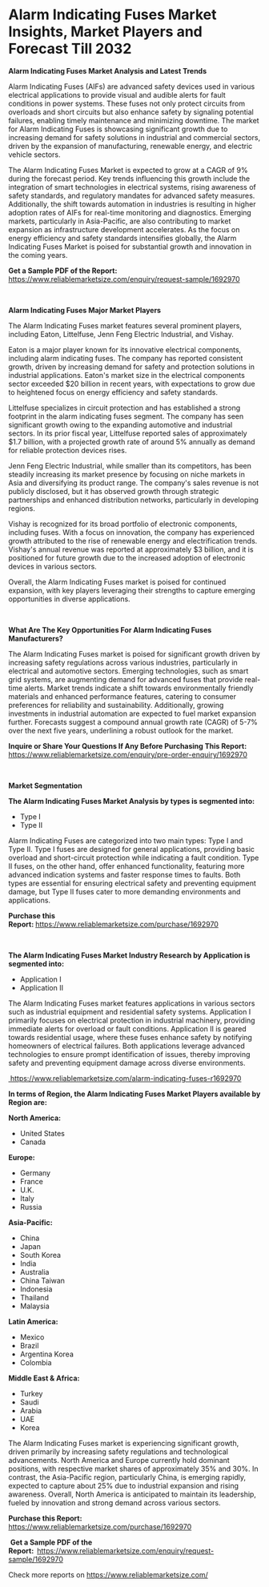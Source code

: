 <p><h1>Alarm Indicating Fuses Market Insights, Market Players and Forecast Till 2032</h1></p><p><strong>Alarm Indicating Fuses Market Analysis and Latest Trends</strong></p>
<p><p>Alarm Indicating Fuses (AIFs) are advanced safety devices used in various electrical applications to provide visual and audible alerts for fault conditions in power systems. These fuses not only protect circuits from overloads and short circuits but also enhance safety by signaling potential failures, enabling timely maintenance and minimizing downtime. The market for Alarm Indicating Fuses is showcasing significant growth due to increasing demand for safety solutions in industrial and commercial sectors, driven by the expansion of manufacturing, renewable energy, and electric vehicle sectors. </p><p>The Alarm Indicating Fuses Market is expected to grow at a CAGR of 9% during the forecast period. Key trends influencing this growth include the integration of smart technologies in electrical systems, rising awareness of safety standards, and regulatory mandates for advanced safety measures. Additionally, the shift towards automation in industries is resulting in higher adoption rates of AIFs for real-time monitoring and diagnostics. Emerging markets, particularly in Asia-Pacific, are also contributing to market expansion as infrastructure development accelerates. As the focus on energy efficiency and safety standards intensifies globally, the Alarm Indicating Fuses Market is poised for substantial growth and innovation in the coming years.</p></p>
<p><strong>Get a Sample PDF of the Report:&nbsp;</strong> <a href="https://www.reliablemarketsize.com/enquiry/request-sample/1692970?utm_campaign=2462&utm_medium=2&utm_source=Github&utm_content=ia&utm_term=27032025&utm_id=alarm-indicating-fuses">https://www.reliablemarketsize.com/enquiry/request-sample/1692970</a></p>
<p>&nbsp;</p>
<p><strong>Alarm Indicating Fuses Major Market Players</strong></p>
<p><p>The Alarm Indicating Fuses market features several prominent players, including Eaton, Littelfuse, Jenn Feng Electric Industrial, and Vishay. </p><p>Eaton is a major player known for its innovative electrical components, including alarm indicating fuses. The company has reported consistent growth, driven by increasing demand for safety and protection solutions in industrial applications. Eaton's market size in the electrical components sector exceeded $20 billion in recent years, with expectations to grow due to heightened focus on energy efficiency and safety standards.</p><p>Littelfuse specializes in circuit protection and has established a strong footprint in the alarm indicating fuses segment. The company has seen significant growth owing to the expanding automotive and industrial sectors. In its prior fiscal year, Littelfuse reported sales of approximately $1.7 billion, with a projected growth rate of around 5% annually as demand for reliable protection devices rises.</p><p>Jenn Feng Electric Industrial, while smaller than its competitors, has been steadily increasing its market presence by focusing on niche markets in Asia and diversifying its product range. The company's sales revenue is not publicly disclosed, but it has observed growth through strategic partnerships and enhanced distribution networks, particularly in developing regions.</p><p>Vishay is recognized for its broad portfolio of electronic components, including fuses. With a focus on innovation, the company has experienced growth attributed to the rise of renewable energy and electrification trends. Vishay's annual revenue was reported at approximately $3 billion, and it is positioned for future growth due to the increased adoption of electronic devices in various sectors.</p><p>Overall, the Alarm Indicating Fuses market is poised for continued expansion, with key players leveraging their strengths to capture emerging opportunities in diverse applications.</p></p>
<p>&nbsp;</p>
<p><strong>What Are The Key Opportunities For Alarm Indicating Fuses Manufacturers?</strong></p>
<p><p>The Alarm Indicating Fuses market is poised for significant growth driven by increasing safety regulations across various industries, particularly in electrical and automotive sectors. Emerging technologies, such as smart grid systems, are augmenting demand for advanced fuses that provide real-time alerts. Market trends indicate a shift towards environmentally friendly materials and enhanced performance features, catering to consumer preferences for reliability and sustainability. Additionally, growing investments in industrial automation are expected to fuel market expansion further. Forecasts suggest a compound annual growth rate (CAGR) of 5-7% over the next five years, underlining a robust outlook for the market.</p></p>
<p><strong>Inquire or Share Your Questions If Any Before Purchasing This Report:</strong> <a href="https://www.reliablemarketsize.com/enquiry/pre-order-enquiry/1692970?utm_campaign=2462&utm_medium=2&utm_source=Github&utm_content=ia&utm_term=27032025&utm_id=alarm-indicating-fuses">https://www.reliablemarketsize.com/enquiry/pre-order-enquiry/1692970</a></p>
<p>&nbsp;</p>
<p><strong>Market Segmentation</strong></p>
<p><strong>The Alarm Indicating Fuses Market Analysis by types is segmented into:</strong></p>
<p><ul><li>Type I</li><li>Type II</li></ul></p>
<p><p>Alarm Indicating Fuses are categorized into two main types: Type I and Type II. Type I fuses are designed for general applications, providing basic overload and short-circuit protection while indicating a fault condition. Type II fuses, on the other hand, offer enhanced functionality, featuring more advanced indication systems and faster response times to faults. Both types are essential for ensuring electrical safety and preventing equipment damage, but Type II fuses cater to more demanding environments and applications.</p></p>
<p><strong>Purchase this Report:&nbsp;</strong><a href="https://www.reliablemarketsize.com/purchase/1692970?utm_campaign=2462&utm_medium=2&utm_source=Github&utm_content=ia&utm_term=27032025&utm_id=alarm-indicating-fuses">https://www.reliablemarketsize.com/purchase/1692970</a></p>
<p>&nbsp;</p>
<p><strong>The Alarm Indicating Fuses Market Industry Research by Application is segmented into:</strong></p>
<p><ul><li>Application I</li><li>Application II</li></ul></p>
<p><p>The Alarm Indicating Fuses market features applications in various sectors such as industrial equipment and residential safety systems. Application I primarily focuses on electrical protection in industrial machinery, providing immediate alerts for overload or fault conditions. Application II is geared towards residential usage, where these fuses enhance safety by notifying homeowners of electrical failures. Both applications leverage advanced technologies to ensure prompt identification of issues, thereby improving safety and preventing equipment damage across diverse environments.</p></p>
<p><a href="https://www.reliablemarketsize.com/alarm-indicating-fuses-r1692970?utm_campaign=2462&utm_medium=2&utm_source=Github&utm_content=ia&utm_term=27032025&utm_id=alarm-indicating-fuses">&nbsp;https://www.reliablemarketsize.com/alarm-indicating-fuses-r1692970</a></p>
<p><strong>In terms of Region, the Alarm Indicating Fuses Market Players available by Region are:</strong></p>
<p>
    <p> <strong> North America: </strong>
        <ul>
            <li>United States</li>
            <li>Canada</li>
        </ul>
        </p> 
    <p> <strong> Europe: </strong>
        <ul>
            <li>Germany</li>
            <li>France</li>
            <li>U.K.</li>
            <li>Italy</li>
            <li>Russia</li>
        </ul>
        </p> 
    <p> <strong> Asia-Pacific: </strong>
        <ul>
            <li>China</li>
            <li>Japan</li>
            <li>South Korea</li>
            <li>India</li>
            <li>Australia</li>
            <li>China Taiwan</li>
            <li>Indonesia</li>
            <li>Thailand</li>
            <li>Malaysia</li>
        </ul>
        </p> 
    <p> <strong> Latin America: </strong>
        <ul>
            <li>Mexico</li>
            <li>Brazil</li>
            <li>Argentina Korea</li>
            <li>Colombia</li>
        </ul>
        </p> 
    <p> <strong> Middle East & Africa: </strong>
        <ul>
            <li>Turkey</li>
            <li>Saudi</li>
            <li>Arabia</li>
            <li>UAE</li>
            <li>Korea</li>
        </ul>
    </p>
    </p>
<p><p>The Alarm Indicating Fuses market is experiencing significant growth, driven primarily by increasing safety regulations and technological advancements. North America and Europe currently hold dominant positions, with respective market shares of approximately 35% and 30%. In contrast, the Asia-Pacific region, particularly China, is emerging rapidly, expected to capture about 25% due to industrial expansion and rising awareness. Overall, North America is anticipated to maintain its leadership, fueled by innovation and strong demand across various sectors.</p></p>
<p><strong>Purchase this Report: </strong><a href="https://www.reliablemarketsize.com/purchase/1692970?utm_campaign=2462&utm_medium=2&utm_source=Github&utm_content=ia&utm_term=27032025&utm_id=alarm-indicating-fuses">https://www.reliablemarketsize.com/purchase/1692970</a></p>
<p>&nbsp;<strong>Get a Sample PDF of the Report:&nbsp;&nbsp;</strong><a href="https://www.reliablemarketsize.com/enquiry/request-sample/1692970?utm_campaign=2462&utm_medium=2&utm_source=Github&utm_content=ia&utm_term=27032025&utm_id=alarm-indicating-fuses">https://www.reliablemarketsize.com/enquiry/request-sample/1692970</a></p>
<p><strong></strong></p>
<p>Check more reports on <a href="https://www.reliablemarketsize.com/?utm_campaign=2462&utm_medium=2&utm_source=Github&utm_content=ia&utm_term=27032025&utm_id=alarm-indicating-fuses">https://www.reliablemarketsize.com/</a></p>